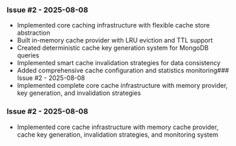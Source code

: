 ### Issue #2 - 2025-08-08
- Implemented core caching infrastructure with flexible cache store abstraction
- Built in-memory cache provider with LRU eviction and TTL support  
- Created deterministic cache key generation system for MongoDB queries
- Implemented smart cache invalidation strategies for data consistency
- Added comprehensive cache configuration and statistics monitoring### Issue #2 - 2025-08-08
- Implemented complete core cache infrastructure with memory provider, key generation, and invalidation strategies

### Issue #2 - 2025-08-08
- Implemented core cache infrastructure with memory cache provider, cache key generation, invalidation strategies, and monitoring system

